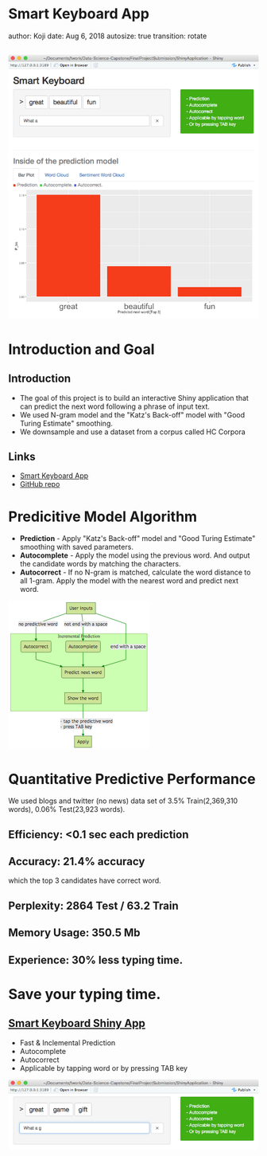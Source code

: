 <style>
.section .reveal .state-background {
        background: #33aa00;
}
.reveal a:not(.image) {
  color: #33aa00;
}
.reveal strong {
  color: #33aa00;
}
</style>

Smart Keyboard App
========================================================
author: Koji
date: Aug 6, 2018
autosize: true
transition: rotate

![](./res/App_large.png)
------------

Introduction and Goal
========================================================

Introduction
-------------
- The goal of this project is to build an interactive Shiny application that can predict the next word following a phrase of input text.
- We used N-gram model and the "Katz's Back-off" model with "Good Turing Estimate" smoothing.
- We downsample and use a dataset from a corpus called HC Corpora

Links
-------------
- [Smart Keyboard App](https://dr-orange-jr.shinyapps.io/SmartKeyboardApp/)
- [GitHub repo](https://github.com/dr-orange/Data-Science-Capstone/tree/master/FinalProjectSubmission/ShinyApplication)

Predicitive Model Algorithm
========================================================
- **Prediction** - Apply "Katz's Back-off" model and "Good Turing Estimate" smoothing with saved parameters.
- **Autocomplete** - Apply the model using the previous word. And output the candidate words by matching the characters.
- **Autocorrect** - If no N-gram is matched, calculate the word distance to all 1-gram. Apply the model with the nearest word and predict next word.

 ![](./res/flow.png)

Quantitative Predictive Performance
========================================================
We used blogs and twitter (no news) data set of 3.5% Train(2,369,310 words), 0.06% Test(23,923 words). 

**Efficiency:** <0.1 sec each prediction
-------------

**Accuracy:**  21.4% accuracy
-------------
which the top 3 candidates have correct word.

**Perplexity:** 2864 Test / 63.2 Train
-------------

**Memory Usage:** 350.5 Mb
-------------

**Experience:**  30% less typing time.
-------------

Save your typing time.
========================================================
[Smart Keyboard Shiny App](https://dr-orange-jr.shinyapps.io/SmartKeyboardApp/)
-------------
- Fast & Inclemental Prediction
- Autocomplete
- Autocorrect
- Applicable by tapping word or by pressing TAB key

![](./res/App_small.png)
